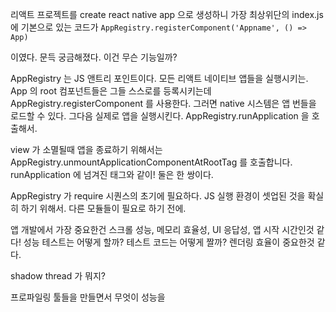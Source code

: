 리액트 프로젝트를  create react native app 으로 생성하니 가장 최상위단의 index.js 에 기본으로 있는 코드가
``
AppRegistry.registerComponent('Appname', () => App)
``

이였다. 문득 궁금해졌다. 이건 무슨 기능일까?

AppRegistry 는 JS 앤트리 포인트이다. 모든 리액트 네이티브 앱들을 실행시키는.
App 의 root 컴포넌트들은 그들 스스로를 등록시키는데 AppRegistry.registerComponent 를 사용한다.
그러면 native 시스템은 앱 번들을 로드할 수 있다. 그다음 실제로 앱을 실행시킨다. AppRegistry.runApplication 을 호출해서.

view 가 소멸될때 앱을 종료하기 위해서는 AppRegistry.unmountApplicationComponentAtRootTag 를 호출합니다. runApplication 에 넘겨진 태그와 같이! 둘은 한 쌍이다.

AppRegistry 가 require 시퀀스의 초기에 필요하다. JS 실행 환경이 셋업된 것을 확실히 하기 위해서. 다른 모듈들이 필요로 하기 전에.


앱 개발에서 가장 중요한건
스크롤 성능, 메모리 효율성, UI 응답성, 앱 시작 시간인것 같다!
성능 테스트는 어떻게 할까?
테스트 코드는 어떻게 짤까?
렌더링 효율이 중요한것 같다.

shadow thread 가 뭐지?

프로파일링 툴들을 만들면서 무엇이 성능을 
<!--stackedit_data:
eyJoaXN0b3J5IjpbODQwNDgyMDA0LDUwNjkyNDYxNiwtMTYyMz
A3ODk1MywxNjEzMjU3MDQ3LDUwNDMzMDg2NSwxNjE1Nzg3MjBd
fQ==
-->